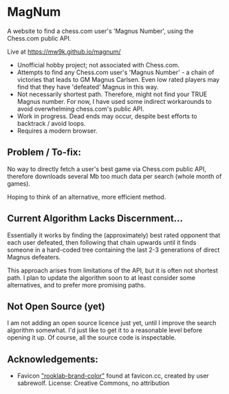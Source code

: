 # MagNum
A website to find a chess.com user's 'Magnus Number', using the Chess.com public API.

Live at https://mw9k.github.io/magnum/

- Unofficial hobby project; not associated with Chess.com.
- Attempts to find any Chess.com user's 'Magnus Number' - a chain of victories that leads to GM Magnus Carlsen.
  Even low rated players may find that they have 'defeated' Magnus in this way.
- Not necessarily shortest path. Therefore, might not find your TRUE Magnus number.
  For now, I have used some indirect workarounds to avoid overwhelming chess.com's public API.
- Work in progress. Dead ends may occur, despite best efforts to backtrack / avoid loops.
- Requires a modern browser.

## Problem / To-fix:
No way to directly fetch a user's best game via Chess.com public API, therefore downloads 
several Mb too much data per search (whole month of games). 

Hoping to think of an alternative, more efficient method.

## Current Algorithm Lacks Discernment...
Essentially it works by finding the (approximately) best rated 
opponent that each user defeated, then 
following that chain upwards until it finds 
someone in a hard-coded tree containing the 
last 2-3 generations of direct Magnus defeaters.

This approach arises from limitations of
the API, but it is often not shortest path.
I plan to update the algorithm soon to at least
consider some alternatives, and to
prefer more promising paths.

## Not Open Source (yet)
I am not adding an open source licence just yet, until I improve the search algorithm somewhat. I'd just like to get it to a
reasonable level before opening it up. Of course, all the source code is inspectable.

## Acknowledgements:
- Favicon ["rooklab-brand-color"](https://www.favicon.cc/?action=icon&file_id=639359) found at favicon.cc, created by user sabrewolf.
  License: Creative Commons, no attribution
